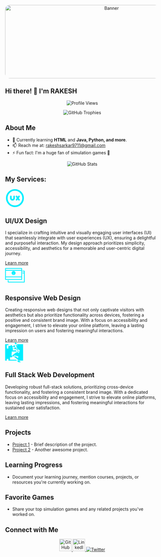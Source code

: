 <!-- Add an attention-grabbing banner with round corners -->
<p align="center">
  <img src="https://i.pinimg.com/originals/98/d6/83/98d683d99f5422d09cd093275aeae554.gif" alt="Banner" width="680" height="240" style="border-radius: 15px;">
</p>

## Hi there! 👋 I'm RAKESH

<p align="center">
  <img src="https://komarev.com/ghpvc/?username=rakeshsarkar9711&label=Profile%20views&color=0e75b6&style=flat" alt="Profile Views">
</p>

<p align="center">
  <img src="https://github-profile-trophy.vercel.app/?username=rakeshsarkar9711" alt="GitHub Trophies">
</p>

## About Me

- 🌱 Currently learning **HTML** and **Java, Python, and more**.
- 📫 Reach me at: [rakeshsarkar9711@gmail.com](mailto:rakeshsarkar9711@gmail.com)
- ⚡ Fun fact: I'm a huge fan of simulation games 👀

<!-- Add a dynamic GitHub stats animation -->
<p align="center">
  <img src="https://github-readme-stats.vercel.app/api?username=rakeshsarkar9711&show_icons=true&theme=radical&count_private=true&include_all_commits=true" alt="GitHub Stats">
</p>

## My Services:

<div class="services" id="services">
    <div class="services-list">
        <!-- UI/UX Design -->
        <div>
            <svg width="64px" height="64px" viewBox="0 0 24 24" fill="none" xmlns="http://www.w3.org/2000/svg">
                <path d="M7 10V12C7 12.6667 7.4 14 9 14C10.6 14 11 12.6667 11 12V10M14 10L15.5 12M17 14L15.5 12M15.5 12L17 10M15.5 12L14 14" stroke="#0ef" stroke-linecap="round" stroke-linejoin="round" stroke-width="2"></path>
                <circle cx="12" cy="12" r="10" stroke="#0ef" stroke-linecap="round" stroke-linejoin="round" stroke-width="2"></circle>
            </svg>
            <h2>UI/UX Design</h2>
            <p>I specialize in crafting intuitive and visually engaging user interfaces (UI) that seamlessly integrate with user experiences (UX), ensuring a delightful and purposeful interaction. My design approach prioritizes simplicity, accessibility, and aesthetics for a memorable and user-centric digital journey.</p>
            <a href="#" class="read">Learn more</a>
        </div>
        <div>
            <svg fill="#0ef" height="64px" width="64px" version="1.1" xmlns="http://www.w3.org/2000/svg" xmlns:xlink="http://www.w3.org/1999/xlink" viewBox="0 0 512 512" xml:space="preserve" stroke="#0ef">
                <g>
                    <g>
                        <path d="M433.159,67.951H9.312C4.169,67.951,0,72.12,0,77.263v287.956c0,5.143,4.169,9.312,9.312,9.312h423.846 c5.143,0,9.312-4.169,9.312-9.312V77.263C442.471,72.12,438.302,67.951,433.159,67.951z M423.846,355.907H18.625v-47.223h405.221 V355.907z M423.846,290.059H18.625V137.336h405.221V290.059z M423.846,118.711H18.625V86.576h405.221V118.711z"></path>
                    </g>
                    <g>
                        <g>
                            <path d="M502.688,137.475h-41.595c-5.143,0-9.312,4.169-9.312,9.312s4.169,9.312,9.312,9.312h32.283v32.144h-32.283 c-5.143,0-9.312,4.169-9.312,9.312c0,5.143,4.169,9.312,9.312,9.312h32.283v218.556H88.149v-32.271 c0-5.143-4.169-9.312-9.312-9.312s-9.312,4.169-9.312,9.312v41.583c0,5.143,4.169,9.312,9.312,9.312h423.851 c5.143,0,9.312-4.169,9.312-9.312v-287.95C512,141.644,507.831,137.475,502.688,137.475z"></path>
                        </g>
                    </g>
                    <g>
                        <g>
                            <path d="M221.236,146.038c-28.413,0-51.529,23.116-51.529,51.529s23.116,51.529,51.529,51.529 s51.529-23.116,51.529-51.529S249.648,146.038,221.236,146.038z M221.236,230.472c-6.596-0.001-12.739-1.959-17.895-5.314 c5.26-3.412,11.433-5.288,17.83-5.301 c0.022,0,0.043,0.004,0.065,0.004c0.02,0,0.04-0.002,0.06-0.002 c6.397,0.012,12.569,1.891,17.829,5.304 C233.97,228.515,227.829,230.472,221.236,230.472z M215.746,195.747c0-3.027,2.462-5.489,5.489-5.489s5.489,2.462,5.489,5.489 c0,3.015-2.444,5.466-5.453,5.486c-0.015,0-0.029-0.001-0.043-0.001c-0.011,0-0.021,0.001-0.032,0.001 C218.187,201.21,215.746,198.76,215.746,195.747z"></path>
                        </g>
                    </g>
                </g>
            </svg>
            <h2>Responsive Web Design</h2>
            <p>Creating responsive web designs that not only captivate visitors with aesthetics but also prioritize functionality across devices, fostering a positive and consistent brand image. With a focus on accessibility and engagement, I strive to elevate your online platform, leaving a lasting impression on users and fostering meaningful interactions.</p>
            <a href="#" class="read">Learn more</a>
        </div>
        <div>
            <svg width="64px" height="64px" viewBox="0 0 24 24" fill="none" xmlns="http://www.w3.org/2000/svg">
                <path d="M2 2h20v20H2V2zm8.58 15h2.83l1.79 1.79 1.41-1.41L13.42 16H12v-2h4.12l1.79 1.79-1.41 1.41-1.79-1.79h-2.83l-1.79 1.79-1.41-1.41L13.42 12H16V9H8.58l-1.79-1.79 1.41-1.41 1.79 1.79h2.83l1.79-1.79 1.41 1.41L13.42 8H16V11H8.58l-1.79-1.79 1.41-1.41 1.79 1.79h2.83l1.79-1.79 1.41 1.41L13.42 4H12v2h-4.12l-1.79-1.79 1.41-1.41 1.79 1.79h2.83l1.79-1.79 1.41 1.41L13.42 0H12v2H2v6h2V4h2.42l2 2H12V8h1.42l3.29 3.29 1.41-1.41L13.42 6H12V4h-2v2H6v3h2v2.58l-1.41 1.41-1.79-1.79H2v-3h2V8H2V6h2V2H0v20h4v-2H2V8h4v2H6v2h2v2.58l-1.41 1.41-1.79-1.79H2v-3h2v-1H2v-3h2v-1H2v-3h2v2.58l1.41 1.41 1.79-1.79H12v-2h-1.42L6 9.42V8h1.42l1.79 1.79-1.41 1.41L8.58 12H6v3h1.42l1.79 1.79-1.41 1.41L8.58 18H6v3h7.42l5.29 5.29 1.41-1.41-1.29-1.29zm-8.83-6.29L12 8.59l4.24 4.24 1.41-1.41L12 5.77l-5.66 5.66 1.41 1.41z" fill="#0ef"></path>
            </svg>
            <h2>Full Stack Web Development</h2>
            <p>Developing robust full-stack solutions, prioritizing cross-device functionality, and fostering a consistent brand image. With a dedicated focus on accessibility and engagement, I strive to elevate online platforms, leaving lasting impressions, and fostering meaningful interactions for sustained user satisfaction.</p>
            <a href="#" class="read">Learn more</a>
        </div>
    </div>
</div>

## Projects

- [Project 1](#) - Brief description of the project.
- [Project 2](#) - Another awesome project.

## Learning Progress

- Document your learning journey, mention courses, projects, or resources you're currently working on.

## Favorite Games

- Share your top simulation games and any related projects you've worked on.

## Connect with Me

<!-- Add animated social media icons -->
<p align="center">
  <a href="https://github.com/rakeshsarkar9711">
    <img src="animated-github-icon-url" alt="GitHub" width="40" height="40"/>
  </a>
  <a href="#your-linkedin-url">
    <img src="animated-linkedin-icon-url" alt="LinkedIn" width="40" height="40"/>
  </a>
  <a href="#your-twitter-url">
    <img src="animated-twitter-icon-url" alt="Twitter" width
  </a>
</p>

<!-- Add a cool footer with animations or ASCII art -->
<p align="center">
  <!-- Your footer content goes here -->
</p>
